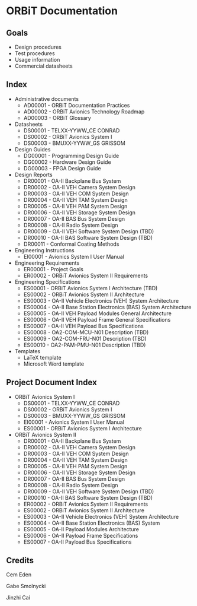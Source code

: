 # ORBiT Documentation

## Goals

- Design procedures
- Test procedures
- Usage information
- Commercial datasheets

## Index

- Administrative documents
  - AD00001 - ORBiT Documentation Practices
  - AD00002 - ORBiT Avionics Technology Roadmap
  - AD00003 - ORBiT Glossary
- Datasheets
  - DS00001 - TELXX-YYWW_CE CONRAD
  - DS00002 - ORBiT Avionics System I
  - DS00003 - BMUXX-YYWW_GS GRISSOM
- Design Guides
  - DG00001 - Programming Design Guide
  - DG00002 - Hardware Design Guide
  - DG00003 - FPGA Design Guide
- Design Reports
  - DR00001 - OA-II Backplane Bus System
  - DR00002 - OA-II VEH Camera System Design
  - DR00003 - OA-II VEH COM System Design
  - DR00004 - OA-II VEH TAM System Design
  - DR00005 - OA-II VEH PAM System Design
  - DR00006 - OA-II VEH Storage System Design
  - DR00007 - OA-II BAS Bus System Design
  - DR00008 - OA-II Radio System Design
  - DR00009 - OA-II VEH Software System Design (TBD)
  - DR00010 - OA-II BAS Software System Design (TBD)
  - DR00011 - Conformal Coating Methods
- Engineering Instructions
  - EI00001 - Avionics System I User Manual
- Engineering Requirements
  - ER00001 - Project Goals
  - ER00002 - ORBiT Avionics System II Requirements
- Engineering Specifications 
  - ES00001 - ORBiT Avionics System I Architecture (TBD)
  - ES00002 - ORBiT Avionics System II Architecture
  - ES00003 - OA-II Vehicle Electronics (VEH) System Architecture
  - ES00004 - OA-II Base Station Electronics (BAS) System Architecture
  - ES00005 - OA-II VEH Payload Modules General Architecture
  - ES00006 - OA-II VEH Payload Frame General Specifications
  - ES00007 - OA-II VEH Payload Bus Specifications
  - ES00008 - OA2-COM-MCU-N01 Description (TBD)
  - ES00009 - OA2-COM-FRU-N01 Description (TBD)
  - ES00010 - OA2-PAM-PMU-N01 Description (TBD)
- Templates
  - LaTeX template
  - Microsoft Word template

## Project Document Index

- ORBiT Avionics System I
  - DS00001 - TELXX-YYWW_CE CONRAD
  - DS00002 - ORBiT Avionics System I
  - DS00003 - BMUXX-YYWW_GS GRISSOM
  - EI00001 - Avionics System I User Manual
  - ES00001 - ORBiT Avionics System I Architecture
- ORBiT Avionics System II
  - DR00001 - OA-II Backplane Bus System
  - DR00002 - OA-II VEH Camera System Design
  - DR00003 - OA-II VEH COM System Design
  - DR00004 - OA-II VEH TAM System Design
  - DR00005 - OA-II VEH PAM System Design
  - DR00006 - OA-II VEH Storage System Design
  - DR00007 - OA-II BAS Bus System Design
  - DR00008 - OA-II Radio System Design
  - DR00009 - OA-II VEH Software System Design (TBD)
  - DR00010 - OA-II BAS Software System Design (TBD)
  - ER00002 - ORBiT Avionics System II Requirements
  - ES00002 - ORBiT Avionics System II Architecture
  - ES00003 - OA-II Vehicle Electronics (VEH) System Architecture
  - ES00004 - OA-II Base Station Electronics (BAS) System 
  - ES00005 - OA-II Payload Modules Architecture
  - ES00006 - OA-II Payload Frame Specifications
  - ES00007 - OA-II Payload Bus Specifications 

## Credits

Cem Eden

Gabe Smolnycki

Jinzhi Cai
